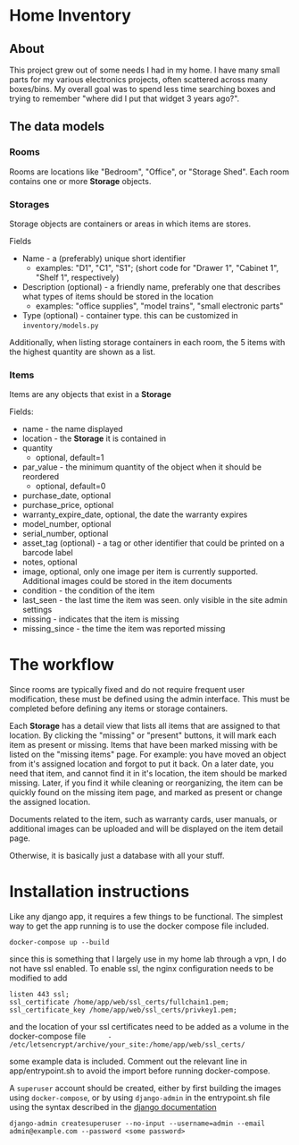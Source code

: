 # Home Inventory
## About
This project grew out of some needs I had in my home. I have many small parts for my various electronics projects, often scattered across many boxes/bins. My overall goal was to spend less time searching boxes and trying to remember "where did I put that widget 3 years ago?".

## The data models

### Rooms
Rooms are locations like "Bedroom", "Office", or "Storage Shed". Each room contains one or more **Storage** objects.

### Storages
Storage objects are containers or areas in which items are stores.

Fields
* Name - a (preferably) unique short identifier
  * examples: "D1", "C1", "S1"; (short code for "Drawer 1", "Cabinet 1", "Shelf 1", respectively)
* Description (optional) - a friendly name, preferably one that describes what types of items should be stored in the location
  * examples: "office supplies", "model trains", "small electronic parts"
* Type (optional) - container type. this can be customized in `inventory/models.py`

Additionally, when listing storage containers in each room, the 5 items with the highest quantity are shown as a list.

### Items
Items are any objects that exist in a **Storage**

Fields:

* name - the name displayed
* location - the **Storage** it is contained in
* quantity
  * optional, default=1
* par_value - the minimum quantity of the object when it should be reordered
  * optional, default=0
* purchase_date, optional
* purchase_price, optional
* warranty_expire_date, optional, the date the warranty expires
* model_number, optional
* serial_number, optional
* asset_tag (optional) - a tag or other identifier that could be printed on a barcode label
* notes, optional
* image, optional, only one image per item is currently supported. Additional images could be stored in the item documents
* condition - the condition of the item
* last_seen - the last time the item was seen. only visible in the site admin settings
* missing - indicates that the item is missing
* missing_since - the time the item was reported missing

# The workflow

Since rooms are typically fixed and do not require frequent user modification, these must be defined using the admin interface. This must be completed before defining any items or storage containers.

Each **Storage** has a detail view that lists all items that are assigned to that location. By clicking the "missing" or "present" buttons, it will mark each item as present or missing. Items that have been marked missing with be listed on the "missing items" page.
For example: you have moved an object from it's assigned location and forgot to put it back. On a later date, you need that item, and cannot find it in it's location, the item should be marked missing. Later, if you find it while cleaning or reorganizing, the item can be quickly found on the missing item page, and marked as present or change the assigned location.

Documents related to the item, such as warranty cards, user manuals, or additional images can be uploaded and will be displayed on the item detail page.

Otherwise, it is basically just a database with all your stuff.

# Installation instructions

Like any django app, it requires a few things to be functional. The simplest way to get the app running is to use the docker compose file included.

`docker-compose up --build`

since this is something that I largely use in my home lab through a vpn, I do not have ssl enabled. To enable ssl, the nginx configuration needs to be modified to add

```
listen 443 ssl;
ssl_certificate /home/app/web/ssl_certs/fullchain1.pem;
ssl_certificate_key /home/app/web/ssl_certs/privkey1.pem;
```
and the location of your ssl certificates need to be added as a volume in the docker-compose file
`      - /etc/letsencrypt/archive/your_site:/home/app/web/ssl_certs/
`

some example data is included. Comment out the relevant line in app/entrypoint.sh to avoid the import before running docker-compose.

A `superuser` account should be created, either by first building the images using `docker-compose`, or by using `django-admin` in the entrypoint.sh file using the syntax described in the [django documentation](https://docs.djangoproject.com/en/3.0/ref/django-admin/#django-admin-createsuperuser)

```django-admin createsuperuser --no-input --username=admin --email admin@example.com --password <some password>```
